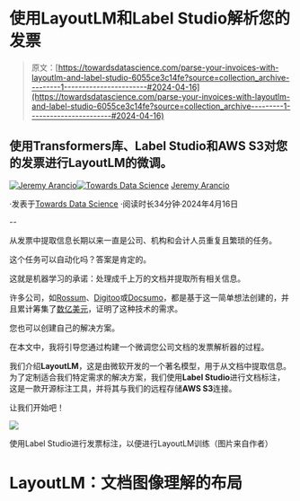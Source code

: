 # 使用LayoutLM和Label Studio解析您的发票

> 原文：[https://towardsdatascience.com/parse-your-invoices-with-layoutlm-and-label-studio-6055ce3c14fe?source=collection_archive---------1-----------------------#2024-04-16](https://towardsdatascience.com/parse-your-invoices-with-layoutlm-and-label-studio-6055ce3c14fe?source=collection_archive---------1-----------------------#2024-04-16)

## 使用Transformers库、Label Studio和AWS S3对您的发票进行LayoutLM的微调。

[](https://medium.com/@jeremyarancio?source=post_page---byline--6055ce3c14fe--------------------------------)[![Jeremy Arancio](../Images/37c4c41e71eb91cfffc7e4ff2bb4394a.png)](https://medium.com/@jeremyarancio?source=post_page---byline--6055ce3c14fe--------------------------------)[](https://towardsdatascience.com/?source=post_page---byline--6055ce3c14fe--------------------------------)[![Towards Data Science](../Images/a6ff2676ffcc0c7aad8aaf1d79379785.png)](https://towardsdatascience.com/?source=post_page---byline--6055ce3c14fe--------------------------------) [Jeremy Arancio](https://medium.com/@jeremyarancio?source=post_page---byline--6055ce3c14fe--------------------------------)

·发表于[Towards Data Science](https://towardsdatascience.com/?source=post_page---byline--6055ce3c14fe--------------------------------) ·阅读时长34分钟·2024年4月16日

--

从发票中提取信息长期以来一直是公司、机构和会计人员重复且繁琐的任务。

这个任务可以自动化吗？答案是肯定的。

这就是机器学习的承诺：处理成千上万的文档并提取所有相关信息。

许多公司，如[Rossum](https://rossum.ai/)、[Digitoo](https://www.digitoo.cz/)或[Docsumo](https://www.docsumo.com/)，都是基于这一简单想法创建的，并且累计筹集了[数亿美元](https://rossum.ai/blog/rossum-raises-record-100-million-series-a-from-general-catalyst-to-reinvent-b2b-document-communication/)，证明了这种技术的需求。

您也可以创建自己的解决方案。

在本文中，我将引导您通过构建一个微调您公司文档的发票解析器的过程。

我们介绍**LayoutLM**，这是由微软开发的一个著名模型，用于从文档中提取信息。为了定制适合我们特定需求的解决方案，我们使用**Label Studio**进行文档标注，这是一款开源标注工具，并将其与我们的远程存储**AWS S3**连接。

让我们开始吧！

![](../Images/663af8bdda741cb606e90c82ef79bb0f.png)

使用Label Studio进行发票标注，以便进行LayoutLM训练（图片来自作者）

# LayoutLM：文档图像理解的布局
